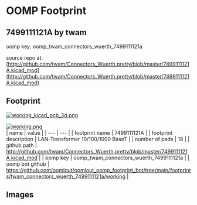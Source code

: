 # OOMP Footprint  
## 7499111121A  by twam  
  
oomp key: oomp_twam_connectors_wuerth_7499111121a  
  
source repo at: [http://github.com/twam/Connectors_Wuerth.pretty/blob/master/7499111121A.kicad_mod](http://github.com/twam/Connectors_Wuerth.pretty/blob/master/7499111121A.kicad_mod)  
## Footprint  
  
[![working_kicad_pcb_3d.png](working_kicad_pcb_3d_600.png)](working_kicad_pcb_3d.png)  
  
[![working.png](working_600.png)](working.png)  
| name | value | 
| --- | --- | 
| footprint name | 7499111121A | 
| footprint description | LAN-Transformer 10/100/1000 BaseT | 
| number of pads | 18 | 
| github path | http://github.com/twam/Connectors_Wuerth.pretty/blob/master/7499111121A.kicad_mod | 
| oomp key | oomp_twam_connectors_wuerth_7499111121a | 
| oomp bot github | https://github.com/oomlout/oomlout_oomp_footprint_bot/tree/main/footprints/twam_connectors_wuerth_7499111121a/working | 
## Images  
